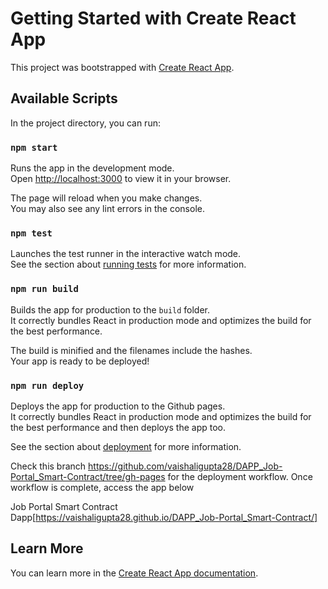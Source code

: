 # Getting Started with Create React App

This project was bootstrapped with [Create React App](https://create-react-app.dev/).

## Available Scripts

In the project directory, you can run:

### `npm start`

Runs the app in the development mode.\
Open [http://localhost:3000](http://localhost:3000) to view it in your browser.

The page will reload when you make changes.\
You may also see any lint errors in the console.

### `npm test`

Launches the test runner in the interactive watch mode.\
See the section about [running tests](https://facebook.github.io/create-react-app/docs/running-tests) for more information.

### `npm run build`

Builds the app for production to the `build` folder.\
It correctly bundles React in production mode and optimizes the build for the best performance.

The build is minified and the filenames include the hashes.\
Your app is ready to be deployed!


### `npm run deploy`

Deploys the app for production to the Github pages.\
It correctly bundles React in production mode and optimizes the build for the best performance and then deploys the app too.

See the section about [deployment](https://www.geeksforgeeks.org/deployment-of-react-application-using-github-pages/) for more information.

Check this branch https://github.com/vaishaligupta28/DAPP_Job-Portal_Smart-Contract/tree/gh-pages for the deployment workflow. Once workflow is complete, access the app below 

Job Portal Smart Contract Dapp[https://vaishaligupta28.github.io/DAPP_Job-Portal_Smart-Contract/]

## Learn More

You can learn more in the [Create React App documentation](https://facebook.github.io/create-react-app/docs/getting-started).

